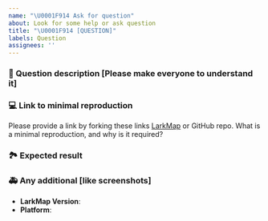 ```yaml
---
name: "\U0001F914 Ask for question"
about: Look for some help or ask question
title: "\U0001F914 [QUESTION]"
labels: Question
assignees: ''
---
```


### 🐛 Question description [Please make everyone to understand it]

### 💻 Link to minimal reproduction

Please provide a link by forking these links [LarkMap](https://codesandbox.io/s/l7plot-issue-template-ckpvq?file=/src/index.ts) or GitHub repo. What is a minimal reproduction, and why is it required?

### 🏞 Expected result

### 🚑 Any additional [like screenshots]

- **LarkMap Version**:
- **Platform**:

